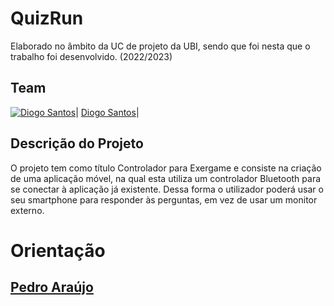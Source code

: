 # QuizRun
Elaborado no âmbito da UC de projeto da UBI, sendo que foi nesta que o trabalho foi desenvolvido. (2022/2023)

## Team
[![Diogo Santos](https://avatars.githubusercontent.com/u/96886187?s=100&v=4)](https://github.com/DidiTuga)|
[Diogo Santos](https://github.com/DidiTuga)|  

## Descrição do Projeto

O projeto tem como título Controlador para Exergame e consiste na criação de uma aplicação móvel, na qual esta utiliza um controlador Bluetooth para se conectar à aplicação já existente. Dessa forma o utilizador poderá usar o seu smartphone para responder às perguntas, em vez de usar um monitor externo. 

# Orientação
## [Pedro Araújo](https://www.ubi.pt/Pessoa/paraujo)